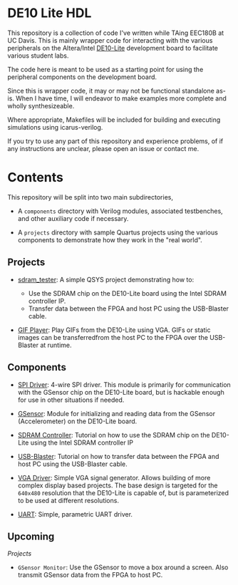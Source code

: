 # DE10 Lite HDL

This repository is a collection of code I've written while TAing EEC180B at 
UC Davis. This is mainly wrapper code for interacting with the various 
peripherals on the Altera/Intel 
[DE10-Lite](http://www.terasic.com.tw/cgi-bin/page/archive.pl?No=1021)
development board to facilitate various student labs.

The code here is meant to be used as a starting point for using the peripheral
components on the development board.

Since this is wrapper code, it may or may not be functional standalone as-is.
When I have time, I will endeavor to make examples more complete and 
wholly synthesizeable. 

Where appropriate, Makefiles will be included for building and executing 
simulations using icarus-verilog.

If you try to use any part of this repository and experience problems,
of if any instructions are unclear, please open an issue or contact me.

# Contents

This repository will be split into two main subdirectories, 

* A `components` directory with Verilog modules, associated testbenches, and other
    auxiliary code if necessary.

* A `projects` directory with sample Quartus projects using the various 
    components to demonstrate how they work in the "real world".
    
## Projects

* [sdram_tester](https://github.com/hildebrandmw/de10lite-hdl/tree/master/projects/sdram_tester): 
   A simple QSYS project demonstrating how to:
   * Use the SDRAM chip on the DE10-Lite board using the Intel SDRAM controller IP.
   * Transfer data between the FPGA and host PC using the USB-Blaster cable.
   
* [GIF Player](https://github.com/hildebrandmw/de10lite-hdl/tree/master/projects/play_gif):
    Play GIFs from the DE10-Lite using VGA. GIFs or static images can be transferredfrom the host PC
    to the FPGA over the USB-Blaster at runtime.
   
## Components

* [SPI Driver](https://github.com/hildebrandmw/de10lite-hdl/tree/master/components/spi):
    4-wire SPI driver. This module is primarily for communication with the GSensor chip on the DE10-Lite
    board, but is hackable enough for use in other situations if needed.
    
* [GSensor](https://github.com/hildebrandmw/de10lite-hdl/tree/master/components/gsensor):
    Module for initializing and reading data from the GSensor (Accelerometer) on the DE10-Lite board.

* [SDRAM Controller](https://github.com/hildebrandmw/de10lite-hdl/tree/master/components/dram):
   Tutorial on how to use the SDRAM chip on the DE10-Lite using the Intel SDRAM controller IP
   
* [USB-Blaster](https://github.com/hildebrandmw/de10lite-hdl/tree/master/components/usb-blaster):
   Tutorial on how to transfer data between the FPGA and host PC using the USB-Blaster
   cable.
   
* [VGA Driver](https://github.com/hildebrandmw/de10lite-hdl/tree/master/components/vga):
   Simple VGA signal generator. Allows building of more complex display based projects. The base
   design is targeted for the `640x480` resolution that the DE10-Lite is capable of, but is
   parameterized to be used at different resolutions.
   
* [UART](https://github.com/hildebrandmw/de10lite-hdl/tree/master/components/uart):
    Simple, parametric UART driver.
   
## Upcoming

*Projects*

* `GSensor Monitor`: Use the GSensor to move a box around a screen. Also transmit GSensor
   data from the FPGA to host PC.
